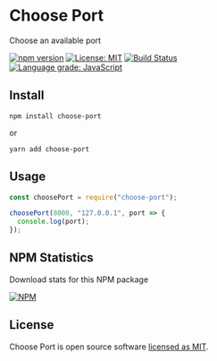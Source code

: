 # Choose Port

Choose an available port

[![npm version](https://badge.fury.io/js/choose-port.svg)](https://www.npmjs.com/package/choose-port) [![License: MIT](https://img.shields.io/badge/License-MIT-yellow.svg)](https://github.com/andrelmlins/choose-port/blob/master/LICENSE) [![Build Status](https://travis-ci.com/andrelmlins/choose-port.svg?branch=master)](https://travis-ci.com/andrelmlins/choose-port) [![Language grade: JavaScript](https://img.shields.io/lgtm/grade/javascript/g/andrelmlins/choose-port.svg?logo=lgtm&logoWidth=18)](https://lgtm.com/projects/g/andrelmlins/choose-port/context:javascript)

## Install

```
npm install choose-port
```

or

```
yarn add choose-port
```

## Usage

```js
const choosePort = require("choose-port");

choosePort(8000, "127.0.0.1", port => {
  console.log(port);
});
```

## NPM Statistics

Download stats for this NPM package

[![NPM](https://nodei.co/npm/choose-port.png)](https://nodei.co/npm/choose-port/)

## License

Choose Port is open source software [licensed as MIT](https://github.com/andrelmlins/choose-port/blob/master/LICENSE).
